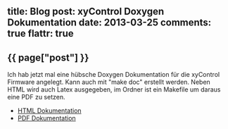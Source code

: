 title: Blog
post: xyControl Doxygen Dokumentation
date: 2013-03-25
comments: true
flattr: true
---

## {{ page["post"] }}
<!--%
from datetime import datetime
date = datetime.strptime(page["date"], "%Y-%m-%d").strftime("%B %d, %Y")
print "*Posted at %s.*" % date
%-->

Ich hab jetzt mal eine hübsche Doxygen Dokumentation für die xyControl Firmware angelegt. Kann auch mit "make doc" erstellt werden. Neben HTML wird auch Latex ausgegeben, im Ordner ist ein Makefile um daraus eine PDF zu setzen.

 * [HTML Dokumentation][1]
 * [PDF Dokumentation][2]

 [1]: http://www.xythobuz.de/xycontrol/index.html
 [2]: http://www.xythobuz.de/xycontrol.pdf
